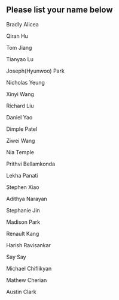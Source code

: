 ## Please list your name below

Bradly Alicea

Qiran Hu

Tom Jiang

Tianyao Lu  

Joseph(Hyunwoo) Park

Nicholas Yeung

Xinyi Wang

Richard Liu

Daniel Yao

Dimple Patel  

Ziwei Wang

Nia Temple  

Prithvi Bellamkonda  

Lekha Panati

Stephen Xiao  

Adithya Narayan

Stephanie Jin

Madison Park

Renault Kang

Harish Ravisankar

Say Say

Michael Chiflikyan

Mathew Cherian

Austin Clark
